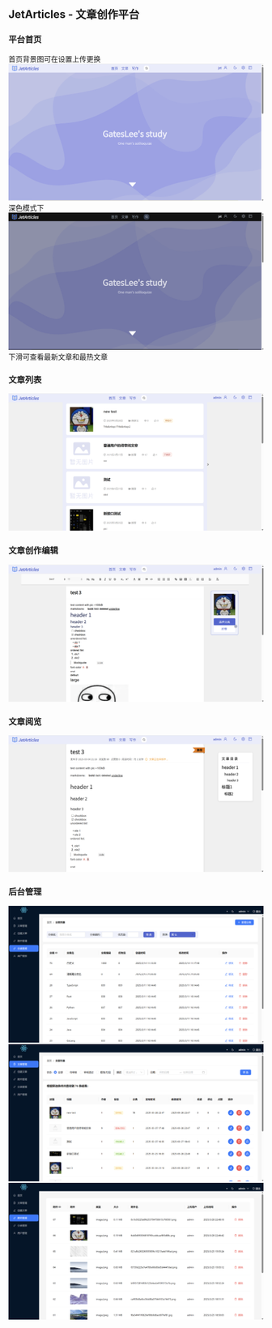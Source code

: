 ## JetArticles - 文章创作平台

### 平台首页
首页背景图可在设置上传更换
![alt text](<屏幕截图 2025-03-28 224337.png>)
深色模式下
![alt text](<屏幕截图 2025-03-28 224434.png>)
下滑可查看最新文章和最热文章

### 文章列表
![alt text](<屏幕截图 2025-03-28 224850.png>)

### 文章创作编辑
![alt text](<屏幕截图 2025-03-28 225711.png>)

### 文章阅览
![alt text](<屏幕截图 2025-03-28 225734.png>)

### 后台管理
![alt text](<屏幕截图 2025-03-28 225900.png>) 
![alt text](<屏幕截图 2025-03-28 225811.png>) 
![alt text](<屏幕截图 2025-03-28 225836.png>)